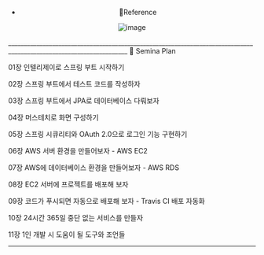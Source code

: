 <div align="center"> 
  
- 📜Reference

![image](https://user-images.githubusercontent.com/37481441/211379983-46970562-8170-498f-a73c-82db8acaad87.png)
</div>
____________________________________________________________________________________________________________________
🥽 Semina Plan

01장 인텔리제이로 스프링 부트 시작하기

02장 스프링 부트에서 테스트 코드를 작성하자
 
03장 스프링 부트에서 JPA로 데이터베이스 다뤄보자
 
04장 머스테치로 화면 구성하기
 
05장 스프링 시큐리티와 OAuth 2.0으로 로그인 기능 구현하기
 
06장 AWS 서버 환경을 만들어보자 - AWS EC2
 
07장 AWS에 데이터베이스 환경을 만들어보자 - AWS RDS
 
08장 EC2 서버에 프로젝트를 배포해 보자
 
09장 코드가 푸시되면 자동으로 배포해 보자 - Travis CI 배포 자동화
 
10장 24시간 365일 중단 없는 서비스를 만들자
 
11장 1인 개발 시 도움이 될 도구와 조언들
____________________________________________________________________________________________________________________

